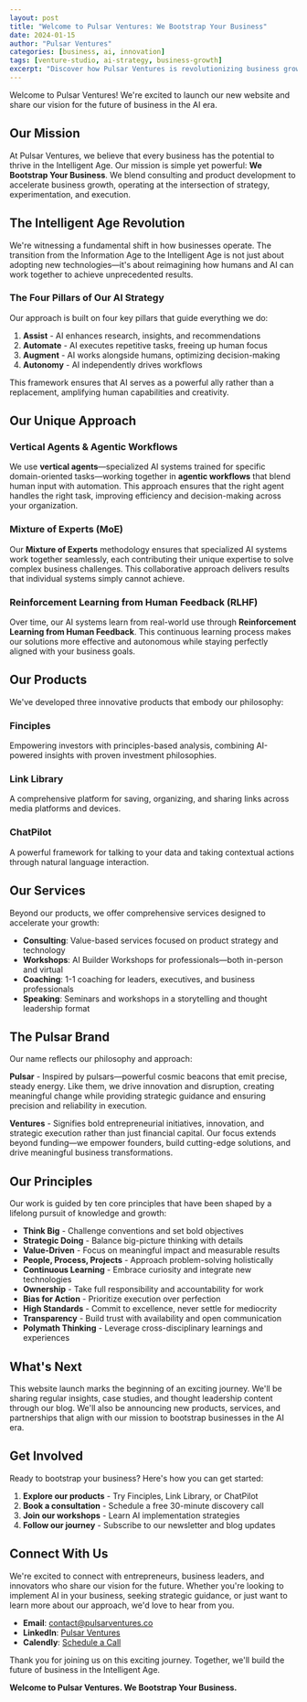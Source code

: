 ```yaml
---
layout: post
title: "Welcome to Pulsar Ventures: We Bootstrap Your Business"
date: 2024-01-15
author: "Pulsar Ventures"
categories: [business, ai, innovation]
tags: [venture-studio, ai-strategy, business-growth]
excerpt: "Discover how Pulsar Ventures is revolutionizing business growth through AI-powered solutions and strategic consulting."
---
```


Welcome to Pulsar Ventures! We're excited to launch our new website and share our vision for the future of business in the AI era.

## Our Mission

At Pulsar Ventures, we believe that every business has the potential to thrive in the Intelligent Age. Our mission is simple yet powerful: **We Bootstrap Your Business**. We blend consulting and product development to accelerate business growth, operating at the intersection of strategy, experimentation, and execution.

## The Intelligent Age Revolution

We're witnessing a fundamental shift in how businesses operate. The transition from the Information Age to the Intelligent Age is not just about adopting new technologies—it's about reimagining how humans and AI can work together to achieve unprecedented results.

### The Four Pillars of Our AI Strategy

Our approach is built on four key pillars that guide everything we do:

1. **Assist** - AI enhances research, insights, and recommendations
2. **Automate** - AI executes repetitive tasks, freeing up human focus
3. **Augment** - AI works alongside humans, optimizing decision-making
4. **Autonomy** - AI independently drives workflows

This framework ensures that AI serves as a powerful ally rather than a replacement, amplifying human capabilities and creativity.

## Our Unique Approach

### Vertical Agents & Agentic Workflows

We use **vertical agents**—specialized AI systems trained for specific domain-oriented tasks—working together in **agentic workflows** that blend human input with automation. This approach ensures that the right agent handles the right task, improving efficiency and decision-making across your organization.

### Mixture of Experts (MoE)

Our **Mixture of Experts** methodology ensures that specialized AI systems work together seamlessly, each contributing their unique expertise to solve complex business challenges. This collaborative approach delivers results that individual systems simply cannot achieve.

### Reinforcement Learning from Human Feedback (RLHF)

Over time, our AI systems learn from real-world use through **Reinforcement Learning from Human Feedback**. This continuous learning process makes our solutions more effective and autonomous while staying perfectly aligned with your business goals.

## Our Products

We've developed three innovative products that embody our philosophy:

### Finciples
Empowering investors with principles-based analysis, combining AI-powered insights with proven investment philosophies.

### Link Library
A comprehensive platform for saving, organizing, and sharing links across media platforms and devices.

### ChatPilot
A powerful framework for talking to your data and taking contextual actions through natural language interaction.

## Our Services

Beyond our products, we offer comprehensive services designed to accelerate your growth:

- **Consulting**: Value-based services focused on product strategy and technology
- **Workshops**: AI Builder Workshops for professionals—both in-person and virtual
- **Coaching**: 1-1 coaching for leaders, executives, and business professionals
- **Speaking**: Seminars and workshops in a storytelling and thought leadership format

## The Pulsar Brand

Our name reflects our philosophy and approach:

**Pulsar** - Inspired by pulsars—powerful cosmic beacons that emit precise, steady energy. Like them, we drive innovation and disruption, creating meaningful change while providing strategic guidance and ensuring precision and reliability in execution.

**Ventures** - Signifies bold entrepreneurial initiatives, innovation, and strategic execution rather than just financial capital. Our focus extends beyond funding—we empower founders, build cutting-edge solutions, and drive meaningful business transformations.

## Our Principles

Our work is guided by ten core principles that have been shaped by a lifelong pursuit of knowledge and growth:

- **Think Big** - Challenge conventions and set bold objectives
- **Strategic Doing** - Balance big-picture thinking with details
- **Value-Driven** - Focus on meaningful impact and measurable results
- **People, Process, Projects** - Approach problem-solving holistically
- **Continuous Learning** - Embrace curiosity and integrate new technologies
- **Ownership** - Take full responsibility and accountability for work
- **Bias for Action** - Prioritize execution over perfection
- **High Standards** - Commit to excellence, never settle for mediocrity
- **Transparency** - Build trust with availability and open communication
- **Polymath Thinking** - Leverage cross-disciplinary learnings and experiences

## What's Next

This website launch marks the beginning of an exciting journey. We'll be sharing regular insights, case studies, and thought leadership content through our blog. We'll also be announcing new products, services, and partnerships that align with our mission to bootstrap businesses in the AI era.

## Get Involved

Ready to bootstrap your business? Here's how you can get started:

1. **Explore our products** - Try Finciples, Link Library, or ChatPilot
2. **Book a consultation** - Schedule a free 30-minute discovery call
3. **Join our workshops** - Learn AI implementation strategies
4. **Follow our journey** - Subscribe to our newsletter and blog updates

## Connect With Us

We're excited to connect with entrepreneurs, business leaders, and innovators who share our vision for the future. Whether you're looking to implement AI in your business, seeking strategic guidance, or just want to learn more about our approach, we'd love to hear from you.

- **Email**: [contact@pulsarventures.co](mailto:contact@pulsarventures.co)
- **LinkedIn**: [Pulsar Ventures](https://www.linkedin.com/company/pulsarventures)
- **Calendly**: [Schedule a Call](https://calendly.com/pulsarventures)

Thank you for joining us on this exciting journey. Together, we'll build the future of business in the Intelligent Age.

**Welcome to Pulsar Ventures. We Bootstrap Your Business.**
